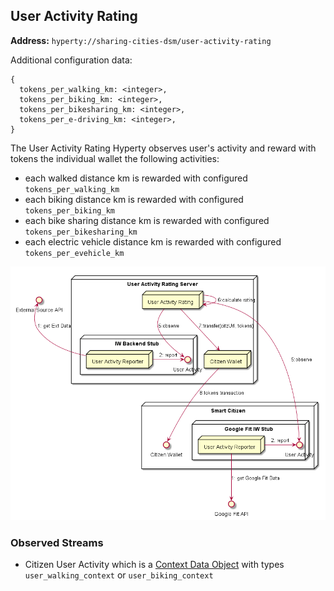 ## User Activity Rating

**Address:** `hyperty://sharing-cities-dsm/user-activity-rating`

Additional configuration data:

```
{
  tokens_per_walking_km: <integer>,
  tokens_per_biking_km: <integer>,
  tokens_per_bikesharing_km: <integer>,
  tokens_per_e-driving_km: <integer>,
}
```

The User Activity Rating Hyperty observes user's activity and reward with tokens the individual wallet the following activities:

- each walked distance km is rewarded with configured `tokens_per_walking_km`
- each biking distance km is rewarded with configured `tokens_per_biking_km`
- each bike sharing distance km is rewarded with configured `tokens_per_bikesharing_km`
- each electric vehicle distance km is rewarded with configured `tokens_per_evehicle_km`

![User Activity Rating Arch](user-activity-rating.png)

### Observed Streams

* Citizen User Activity which is a [Context Data Object](https://rethink-project.github.io/specs/datamodel/data-objects/context/readme/?scroll=2564) with types `user_walking_context` or `user_biking_context`


